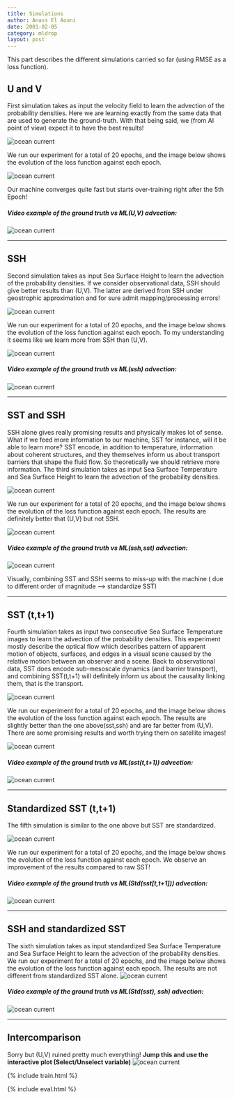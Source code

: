 ```yaml
---
title: Simulations 
author: Anass El Aouni
date: 2001-02-05
category: mldrop
layout: post
---
```


This part describes the different simulations carried so far (using RMSE as a loss function). 

U and V
-------------

First simulation takes as input the velocity field to learn the advection of the probability densities. Here we are learning exactly from the same data that are used to generate the ground-truth. With that being said, we (from AI point of view) expect it to have the best results!

![ocean current](../assets/images/ML_uv.png)

We run our experiment for a total of 20 epochs, and the image below shows the evolution of the loss function against each epoch.


![ocean current](../assets/images/eval1.png)

Our machine converges quite fast but starts over-training right after the 5th Epoch!

##### Video example of the ground truth vs ML(U,V) advection:
![ocean current](../assets/images/video_uv.gif)


***

SSH
-------------

Second simulation takes as input  Sea Surface Height to learn the advection of the probability densities.
If we consider observational data, SSH should give better results than (U,V). The latter are derived from SSH under geostrophic approximation and for sure admit mapping/processing errors! 

![ocean current](../assets/images/ML_ssh.png)


We run our experiment for a total of 20 epochs, and the image below shows the evolution of the loss function against each epoch. To my understanding it seems like we learn more from SSH than (U,V). 

![ocean current](../assets/images/eval2.png)

##### Video example of the ground truth vs ML(ssh) advection:
![ocean current](../assets/images/video_ssh.gif)


***

SST and SSH
-------------

SSH alone gives really promising results and physically makes lot of sense. What if we feed more information to our machine, SST for instance,  will it be able to learn more?
SST encode, in addition to temperature, information about coherent structures, and they themselves inform us about transport barriers that shape the fluid flow. So theoretically we should retrieve more information. 
The third simulation takes as input Sea Surface Temperature and Sea Surface Height to learn the advection of the probability densities.

![ocean current](../assets/images/ML_sstssh.png)


We run our experiment for a total of 20 epochs, and the image below shows the evolution of the loss function against each epoch. The results are definitely better that (U,V) but not SSH. 

![ocean current](../assets/images/eval3.png)


##### Video example of the ground truth vs ML(ssh,sst) advection:
![ocean current](../assets/images/video_sstssh.gif)

Visually, combining SST and SSH seems to miss-up with the machine ( due to different order of magnitude --> standardize SST)


***

SST (t,t+1)
-------------


Fourth simulation takes as input two consecutive Sea Surface Temperature images to learn the advection of the probability densities.
This experiment mostly describe the optical flow which describes pattern of apparent motion of objects, surfaces, and edges in a visual scene caused by the relative motion between an observer and a scene.
Back to observational data, SST does encode sub-mesoscale dynamics (and barrier transport), and combining SST(t,t+1) will definitely inform us about the causality linking them, that is the transport.

![ocean current](../assets/images/ML_sst.png)

We run our experiment for a total of 20 epochs, and the image below shows the evolution of the loss function against each epoch.
The results are slightly better than the one above(sst,ssh) and are far better from (U,V). There are some promising results and worth trying them on satellite images!

![ocean current](../assets/images/eval4.png)

##### Video example of the ground truth vs ML(sst(t,t+1)) advection:
![ocean current](../assets/images/video_sst.gif)


***

Standardized SST (t,t+1)
-------------

The fifth simulation is similar to the one above but SST are standardized. 

![ocean current](../assets/images/eval6.png)

We run our experiment for a total of 20 epochs, and the image below shows the evolution of the loss function against each epoch. We observe an improvement of the results compared to raw SST!

##### Video example of the ground truth vs ML(Std(sst[t,t+1])) advection:
![ocean current](../assets/images/video_ssst.gif)


***

SSH and  standardized SST 
-------------

The sixth simulation takes as input standardized Sea Surface Temperature and Sea Surface Height to learn the advection of the probability densities.
We run our experiment for a total of 20 epochs, and the image below shows the evolution of the loss function against each epoch. The results are not different from standardized SST alone.
![ocean current](../assets/images/eval5.png)


##### Video example of the ground truth vs ML(Std(sst), ssh) advection:
![ocean current](../assets/images/video_ssstssh.gif)




***

Intercomparison
-------------

Sorry but (U,V) ruined pretty much everything! **Jump this and use the interactive plot (Select/Unselect variable)**
![ocean current](../assets/images/evalal.png)


{% include train.html %}

{% include eval.html %}
